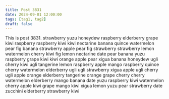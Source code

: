 ```yaml
---
title: Post 3831
date: 2024-09-01 12:00:00
tags: [tag1, tag2]
draft: false
---
```

This is post 3831.
strawberry
yuzu
honeydew
raspberry
elderberry
grape
kiwi
raspberry
raspberry
kiwi
kiwi
nectarine
banana
quince
watermelon
pear
fig
banana
strawberry
apple
pear
fig
strawberry
strawberry
lemon
watermelon
cherry
kiwi
fig
lemon
nectarine
date
pear
banana
yuzu
raspberry
grape
kiwi
kiwi
orange
apple
pear
xigua
banana
honeydew
ugli
cherry
kiwi
ugli
tangerine
lemon
raspberry
apple
mango
raspberry
quince
cherry
watermelon
elderberry
ugli
ugli
strawberry
xigua
apple
ugli
cherry
ugli
apple
orange
elderberry
tangerine
orange
grape
cherry
cherry
watermelon
elderberry
mango
banana
date
yuzu
raspberry
kiwi
watermelon
cherry
apple
kiwi
grape
mango
kiwi
xigua
lemon
yuzu
pear
strawberry
date
zucchini
elderberry
strawberry
kiwi

